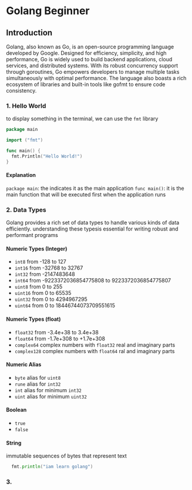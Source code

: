 # Golang Beginner

## Introduction
Golang, also known as Go, is an open-source programming language developed by Google. Designed for efficiency, simplicity, and high performance, Go is widely used to build backend applications, cloud services, and distributed systems. With its robust concurrency support through goroutines, Go empowers developers to manage multiple tasks simultaneously with optimal performance. The language also boasts a rich ecosystem of libraries and built-in tools like gofmt to ensure code consistency.

### 1. Hello World
to display something in the terminal, we can use the `fmt` library

```go
package main

import ("fmt")

func main() {
  fmt.Println("Hello World!")
}
```

#### Explanation
`package main`: the indicates it as the main application
`func main()`: it is the main function that will be executed first when the application runs

### 2. Data Types
Golang provides a rich set of data types to handle various kinds of data efficiently. understanding these typesis essential for writing robust and performant programs

#### Numeric Types (Integer)
- `int8` from -128 to 127
- `int16` from -32768 to 32767
- `int32` from -2147483648
- `int64` from -9223372036854775808 to 9223372036854775807
- `uint8` from 0 to 255
- `uint16` from 0 to 65535
- `uint32` from 0 to 4294967295
- `uint64` from 0 to 18446744073709551615

#### Numeric Types (float)
- `float32` from -3.4e+38 to 3.4e+38
- `float64` from -1.7e+308 to +1.7e+308
- `complex64` complex numbers with `float32` real and imaginary parts
- `complex128` complex numbers with `float64` ral and imaginary parts

#### Numeric Alias
- `byte` alias for `uint8`
- `rune` alias for `int32`
- `int` alias for minimum `int32`
- `uint` alias for minimum `uint32`

#### Boolean
- `true`
- `false`

#### String
immutable sequences of bytes that represent text

```go
  fmt.println("iam learn golang")
```

### 3. 
